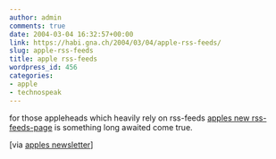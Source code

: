 ```yaml
---
author: admin
comments: true
date: 2004-03-04 16:32:57+00:00
link: https://habi.gna.ch/2004/03/04/apple-rss-feeds/
slug: apple-rss-feeds
title: apple rss-feeds
wordpress_id: 456
categories:
- apple
- technospeak
---
```


for those appleheads which heavily rely on rss-feeds [apples new rss-feeds-page](https://apple.com/rss/) is something long awaited come true.

[via [apples newsletter](https://apple.com/enews/2004/03/04enews1.html)]
